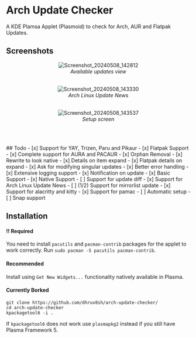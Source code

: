 # Arch Update Checker
A KDE Plamsa Applet (Plasmoid) to check for Arch, AUR and Flatpak Updates.

## Screenshots

<div align="center">
<p>
  
![Screenshot_20240508_142812](https://github.com/dhruv8sh/arch-update-checker/assets/67322047/aebae6ed-d075-4a8c-b5ee-57de7fe6c1c7)<br/>
<i>Available updates view</i>
<br/><br/>
</p>

<p>
  
![Screenshot_20240508_143330](https://github.com/dhruv8sh/arch-update-checker/assets/67322047/5edb0542-12f2-40e2-8cb8-1faa348b96ff)<br/>
<i>Arch Linux Update News</i>
<br/><br/>
</p>

<p>

![Screenshot_20240508_143537](https://github.com/dhruv8sh/arch-update-checker/assets/67322047/91ee7d25-54fd-4191-b65e-51533aa27f8e)<br/>
<i>Setup screen</i>

<br/><br/>
</p>

</div>
## Todo
- [x] Support for YAY, Trizen, Paru and Pikaur
- [x] Flatpak Support
- [x] Complete support for AURA and PACAUR
- [x] Orphan Removal
- [x] Rewrite to look native
  - [x] Details on item expand
  - [x] Flatpak details on expand
  - [x] Ask for modifying singular updates
  - [x] Better error handling
  - [x] Extensive logging support
- [x] Notification on update
  - [x] Basic Support
  - [x] Native Support
  - [ ] Support for update diff
- [x] Support for Arch Linux Update News
- [ ] (1/2) Support for mirrorlist update
- [x] Support for alacritty and kitty
- [x] Support for pamac
- [ ] Automatic setup
- [ ] Snap support


## Installation

#### !! Required
You need to install ```pacutils``` and ```pacman-contrib``` packages for the applet to work correctly.
Run ```sudo pacman -S pacutils pacman-contrib```.

#### Recommended
Install using ```Get New Widgets...``` functionality natively available in Plasma.

#### Currently Borked
```
git clone https://github.com/dhruv8sh/arch-update-checker/
cd arch-update-checker
kpackagetool6 -i .
```
If ```kpackagetool6``` does not work use ```plasmapkg2``` instead if you still have Plasma Framework 5.

